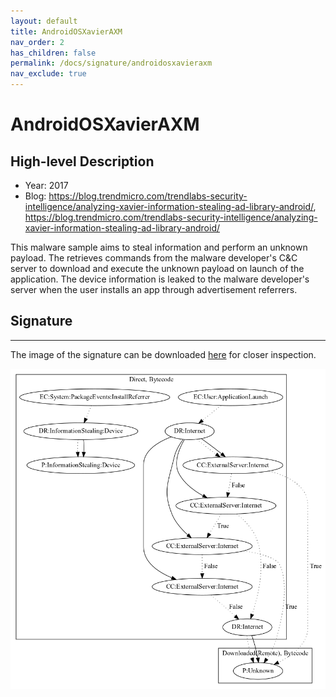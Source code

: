 ```yaml
---
layout: default
title: AndroidOSXavierAXM
nav_order: 2
has_children: false
permalink: /docs/signature/androidosxavieraxm
nav_exclude: true
---
```


# AndroidOSXavierAXM

## High-level Description

* Year: 2017
* Blog: https://blog.trendmicro.com/trendlabs-security-intelligence/analyzing-xavier-information-stealing-ad-library-android/, https://blog.trendmicro.com/trendlabs-security-intelligence/analyzing-xavier-information-stealing-ad-library-android/

This malware sample aims to steal information and perform an unknown payload. The retrieves commands from the malware developer's C&C server to download and execute the unknown payload on launch of the application. The device information is leaked to the malware developer's server when the user installs an app through advertisement referrers.

## Signature
---

The image of the signature can be downloaded [here](../../img/signatures/AndroidOSXavierAXM.png) for closer inspection.

![](../../img/signatures/AndroidOSXavierAXM.png)